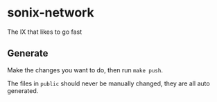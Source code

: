 # sonix-network

The IX that likes to go fast

## Generate

Make the changes you want to do, then run `make push`.

The files in `public` should never be manually changed, they are all auto generated.
